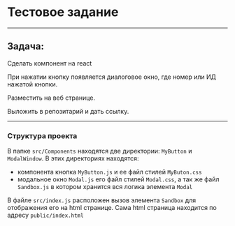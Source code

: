 # Тестовое задание
***
## Задача: 
Сделать компонент на react

При нажатии кнопку появляется диалоговое окно, где номер или ИД нажатой
кнопки.

Разместить на веб странице.

Выложить в репозитарий и дать ссылку.
***
### Структура проекта 

В папке `src/Components` находятся две директории: `MyButton` и `ModalWindow`. В этих директориях находятся:
- компонента кнопка `MyButton.js` и ее файл стилей `MyButon.css` 
- модальное окно `Modal.js` его файл стилей `Modal.css`, а так же файл `Sandbox.js` в котором хранится вся логика 
элемента `Modal`

В файле `src/index.js` расположен вызов элемента `Sandbox` для отображения его на html странице. Сама html страница находится по адресу `public/index.html`

